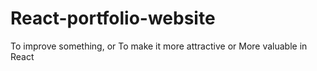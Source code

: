 # React-portfolio-website
To improve something, or To make it more attractive or More valuable in React
